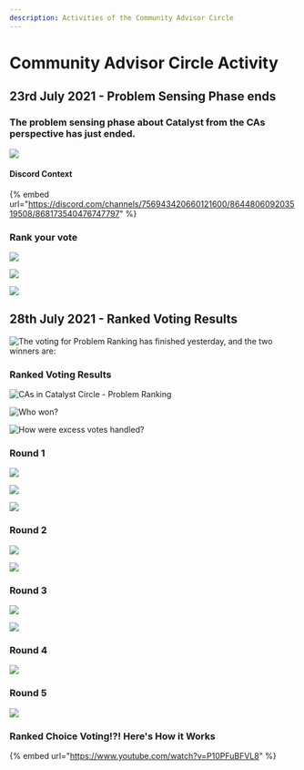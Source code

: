```yaml
---
description: Activities of the Community Advisor Circle
---
```


# Community Advisor Circle Activity

## 23rd July 2021 - **P**roblem Sensing Phase ends

### The problem sensing phase about Catalyst from the CAs perspective has just ended. 

![](../.gitbook/assets/2021-07-23-3-.png)

#### Discord Context

{% embed url="https://discord.com/channels/756943420660121600/864480609203519508/868173540476747797" %}

### Rank your vote

![](../.gitbook/assets/2021-07-23-2-.png)

![](../.gitbook/assets/2021-07-23-4-.png)

![](../.gitbook/assets/2021-07-23-5-.png)

## 28th July 2021 -  Ranked Voting Results

![The voting for Problem Ranking has finished yesterday, and the two winners are:](../.gitbook/assets/2021-07-28-4-.png)

### Ranked Voting Results

![CAs in Catalyst Circle - Problem Ranking](../.gitbook/assets/2021-07-28-5-.png)

![Who won?](../.gitbook/assets/2021-07-28-6-.png)

![How were excess votes handled?](../.gitbook/assets/2021-07-28-7-.png)

### Round 1

![](../.gitbook/assets/2021-07-28-8-.png)

![](../.gitbook/assets/2021-07-28-9-.png)

![](../.gitbook/assets/2021-07-28-10-.png)

### Round 2

![](../.gitbook/assets/2021-07-28-11-.png)

![](../.gitbook/assets/2021-07-28-12-.png)

### Round 3

![](../.gitbook/assets/2021-07-28-13-.png)

![](../.gitbook/assets/2021-07-28-14-.png)

### Round 4

![](../.gitbook/assets/2021-07-28-15-.png)

### Round 5

![](../.gitbook/assets/2021-07-28-16-.png)

### Ranked Choice Voting!?! Here's How it Works

{% embed url="https://www.youtube.com/watch?v=P10PFuBFVL8" %}



